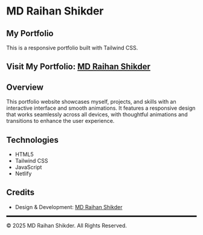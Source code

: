 # MD Raihan Shikder

## My Portfolio
This is a responsive portfolio built with Tailwind CSS.

## Visit My Portfolio: [MD Raihan Shikder](https://raihanshikder.netlify.app/)

## Overview
This portfolio website showcases myself, projects, and skills with an interactive interface and smooth animations. It features a responsive design that works seamlessly across all devices, with thoughtful animations and transitions to enhance the user experience.

## Technologies
- HTML5
- Tailwind CSS
- JavaScript
- Netlify

## Credits
- Design & Development: [MD Raihan Shikder](https://github.com/Raihan-89)

<hr style="height: 4px;">

© 2025 MD Raihan Shikder. All Rights Reserved.